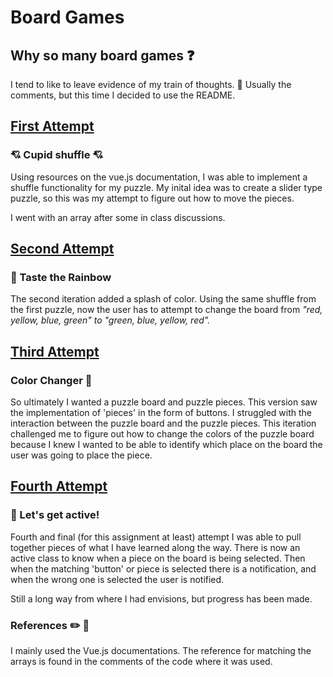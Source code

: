 # Board Games #

## Why so many board games :question: ##

I tend to like to leave evidence of my train of thoughts. :thought_balloon: 
Usually the comments, but this time I decided to use the README.

## [First Attempt](https://github.com/ese-omene/vueGame/board.html) ##

### :cupid: Cupid shuffle :cupid: ###

Using resources on the vue.js documentation, I was able to implement a shuffle functionality for my puzzle.
My inital idea was to create a slider type puzzle, so this was my attempt to figure out how to move the pieces.

I went with an array after some in class discussions.

## [Second Attempt](https://github.com/ese-omene/vueGame/boardgame.html) ##

### :rainbow: Taste the Rainbow ###

The second iteration added a splash of color. Using the same shuffle from the first puzzle, now the user has to attempt to change the board from
*"red, yellow, blue, green" to "green, blue, yellow, red".*

## [Third Attempt](https://github.com/ese-omene/vueGame/boardgame2.html) ##

### Color Changer :carousel_horse: ###

So ultimately I wanted a puzzle board and puzzle pieces.  This version saw the implementation of 'pieces' in the form of buttons.
I struggled with the interaction between the puzzle board and the puzzle pieces.  This iteration challenged me to figure out how to change
the colors of the puzzle board because I knew I wanted to be able to identify which place on the board the user was going to place the piece.

## [Fourth Attempt](https://github.com/ese-omene/vueGame/boardgame3.html) ##

### :dancers: Let's get active! ###

Fourth and final (for this assignment at least) attempt I was able to pull together pieces of what I have learned along the way.
There is now an active class to know when a piece on the board is being selected.  Then when the matching 'button' or piece is selected there is a notification, and when the wrong one is selected the user is notified. 


Still a long way from where I had envisions, but progress has been made. 

### References  :pencil2: :page_with_curl: ###

I mainly used the Vue.js documentations.  The reference for matching the arrays is found in the comments of the code where it was used.